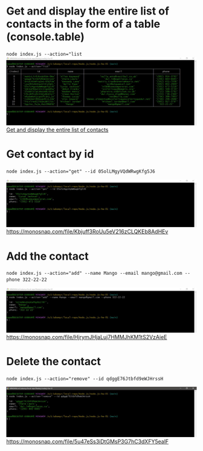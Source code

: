 # Get and display the entire list of contacts in the form of a table (console.table)

`node index.js --action="list`
![Get and display the entire list of contacts](./assets/list.JPG)
[Get and display the entire list of contacts](https://monosnap.com/file/7Mk4J0sN8Eg9w2nUBMBXWIvAIANQvV)

# Get contact by id

`node index.js --action="get" --id 05olLMgyVQdWRwgKfg5J6`

![Get contact by id](./assets/get.JPG)
https://monosnap.com/file/Kbjuff3RoUu5eV216zCLQKEb8AdHEv

# Add the contact

`node index.js --action="add" --name Mango --email mango@gmail.com --phone 322-22-22`

![Add the contact](./assets/add.JPG)
https://monosnap.com/file/HjrymJHjaLuj7HMMJhKM1tS2VzAieE

# Delete the contact

`node index.js --action="remove" --id qdggE76Jtbfd9eWJHrssH`

![Delete the contact](./assets/remove.JPG)
https://monosnap.com/file/5u47eSs3iDtGMsP3G7hC3dXFY5ealF
